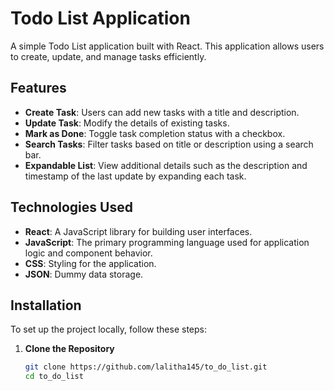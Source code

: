 # Todo List Application

A simple Todo List application built with React. This application allows users to create, update, and manage tasks efficiently.

## Features

- **Create Task**: Users can add new tasks with a title and description.
- **Update Task**: Modify the details of existing tasks.
- **Mark as Done**: Toggle task completion status with a checkbox.
- **Search Tasks**: Filter tasks based on title or description using a search bar.
- **Expandable List**: View additional details such as the description and timestamp of the last update by expanding each task.

## Technologies Used

- **React**: A JavaScript library for building user interfaces.
- **JavaScript**: The primary programming language used for application logic and component behavior.
- **CSS**: Styling for the application.
- **JSON**: Dummy data storage.

## Installation

To set up the project locally, follow these steps:

1. **Clone the Repository**

   ```bash
   git clone https://github.com/lalitha145/to_do_list.git
   cd to_do_list
